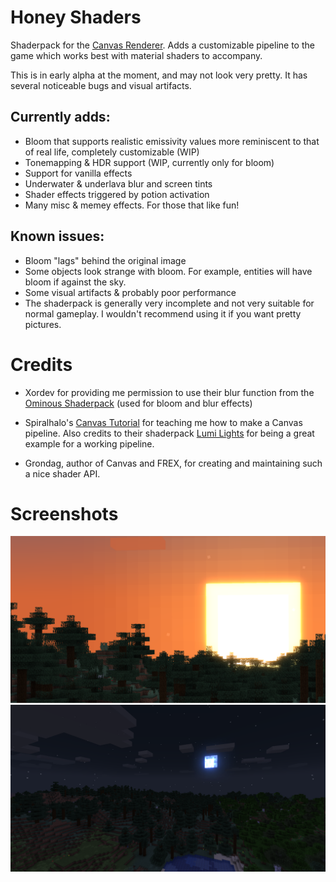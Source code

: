# Honey Shaders

Shaderpack for the [Canvas Renderer](https://github.com/vram-guild/canvas). Adds a customizable pipeline to the game which works best with material shaders to accompany.

This is in early alpha at the moment, and may not look very pretty. It has several noticeable bugs and visual artifacts.

## Currently adds:

- Bloom that supports realistic emissivity values more reminiscent to that of real life, completely customizable (WIP)
- Tonemapping & HDR support (WIP, currently only for bloom)
- Support for vanilla effects
- Underwater & underlava blur and screen tints
- Shader effects triggered by potion activation
- Many misc & memey effects. For those that like fun!

## Known issues:

- Bloom "lags" behind the original image
- Some objects look strange with bloom. For example, entities will have bloom if against the sky.
- Some visual artifacts & probably poor performance
- The shaderpack is generally very incomplete and not very suitable for normal gameplay. I wouldn't recommend using it if you want pretty pictures.

# Credits

- Xordev for providing me permission to use their blur function from the [Ominous Shaderpack](https://github.com/XorDev/Ominous-Shaderpack) (used for bloom and blur effects)

- Spiralhalo's [Canvas Tutorial](https://github.com/spiralhalo/CanvasTutorial/wiki) for teaching me how to make a Canvas pipeline. Also credits to their shaderpack [Lumi Lights](https://github.com/spiralhalo/LumiLights) for being a great example for a working pipeline.

- Grondag, author of Canvas and FREX, for creating and maintaining such a nice shader API.

# Screenshots

![screenshot 1](https://github.com/Poisoned-Honey/HoneyShaders/blob/main/images/image1.png?raw=true)
![screenshot 2](https://github.com/Poisoned-Honey/HoneyShaders/blob/main/images/image2.png?raw=true)